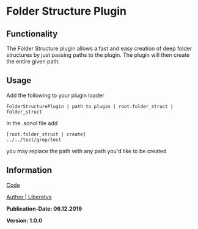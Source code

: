 # Folder Structure Plugin

## Functionality

The Folder Structure plugin allows a fast and easy creation of deep folder structures by just passing paths to the plugin.
The plugin will then create the entire given path. 

## Usage

Add the following to your plugin loader
    
    FolderStructurePlugin | path_to_plugin | root.folder_struct | folder_struct


In the .sonol file add

    [root.folder_struct | create]
    ../../test/grep/test

you may replace the path with any path you'd like to be created

## Information

[Code](../lib/Sento/Plugins/folder_struct_plugin.rb)

[Author | Liberatys](https://github.com/Liberatys)

**Publication-Date: 06.12.2019**

**Version: 1.0.0**